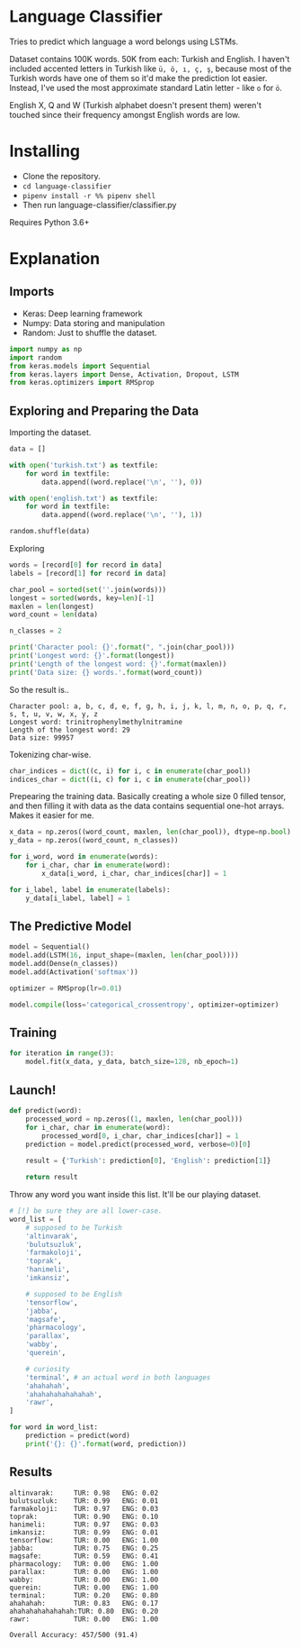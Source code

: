 
# Language Classifier

Tries to predict which language a word belongs using LSTMs. 

Dataset contains 100K words. 50K from each: Turkish and English. I haven't included accented letters in Turkish like `ü, ö, ı, ç, ş`, because most of the Turkish words have one of them so it'd make the prediction lot easier. Instead, I've used the most approximate standard Latin letter - like `o` for `ö`.

English X, Q and W (Turkish alphabet doesn't present them) weren't touched since their frequency amongst English words are low.

# Installing

* Clone the repository.
* `cd language-classifier`
* `pipenv install -r %% pipenv shell`
* Then run language-classifier/classifier.py

Requires Python 3.6+

# Explanation

## Imports

* Keras: Deep learning framework
* Numpy: Data storing and manipulation
* Random: Just to shuffle the dataset.

```python
import numpy as np
import random
from keras.models import Sequential
from keras.layers import Dense, Activation, Dropout, LSTM
from keras.optimizers import RMSprop
```

## Exploring and Preparing the Data

Importing the dataset.

```python
data = []

with open('turkish.txt') as textfile:
    for word in textfile:
        data.append((word.replace('\n', ''), 0))

with open('english.txt') as textfile:
    for word in textfile:
        data.append((word.replace('\n', ''), 1))

random.shuffle(data)
```

Exploring

```python
words = [record[0] for record in data]
labels = [record[1] for record in data]

char_pool = sorted(set(''.join(words)))
longest = sorted(words, key=len)[-1]
maxlen = len(longest)
word_count = len(data)

n_classes = 2

print('Character pool: {}'.format(", ".join(char_pool)))
print('Longest word: {}'.format(longest))
print('Length of the longest word: {}'.format(maxlen))
print('Data size: {} words.'.format(word_count))
```

So the result is..

```
Character pool: a, b, c, d, e, f, g, h, i, j, k, l, m, n, o, p, q, r, s, t, u, v, w, x, y, z
Longest word: trinitrophenylmethylnitramine
Length of the longest word: 29
Data size: 99957
```

Tokenizing char-wise.

```python
char_indices = dict((c, i) for i, c in enumerate(char_pool))
indices_char = dict((i, c) for i, c in enumerate(char_pool))
```

Prepearing the training data. Basically creating a whole size 0 filled tensor, and then filling it with data as the data contains sequential one-hot arrays. Makes it easier for me.

```python
x_data = np.zeros((word_count, maxlen, len(char_pool)), dtype=np.bool)
y_data = np.zeros((word_count, n_classes))

for i_word, word in enumerate(words):
    for i_char, char in enumerate(word):
        x_data[i_word, i_char, char_indices[char]] = 1

for i_label, label in enumerate(labels):
    y_data[i_label, label] = 1
```

## The Predictive Model

```python
model = Sequential()
model.add(LSTM(16, input_shape=(maxlen, len(char_pool))))
model.add(Dense(n_classes))
model.add(Activation('softmax'))

optimizer = RMSprop(lr=0.01)

model.compile(loss='categorical_crossentropy', optimizer=optimizer)
```

## Training

```python
for iteration in range(3):
    model.fit(x_data, y_data, batch_size=128, nb_epoch=1)
```

## Launch!

```python
def predict(word):
    processed_word = np.zeros((1, maxlen, len(char_pool)))
    for i_char, char in enumerate(word):
        processed_word[0, i_char, char_indices[char]] = 1
    prediction = model.predict(processed_word, verbose=0)[0]
    
    result = {'Turkish': prediction[0], 'English': prediction[1]}

    return result
```

Throw any word you want inside this list. It'll be our playing dataset.

```python
# [!] be sure they are all lower-case.
word_list = [
    # supposed to be Turkish
    'altinvarak',
    'bulutsuzluk',
    'farmakoloji',
    'toprak',
    'hanimeli',
    'imkansiz',

    # supposed to be English
    'tensorflow',
    'jabba',
    'magsafe',
    'pharmacology',
    'parallax',
    'wabby',
    'querein',

    # curiosity
    'terminal', # an actual word in both languages
    'ahahahah',
    'ahahahahahahahah',
    'rawr',
]

for word in word_list:
    prediction = predict(word)
    print('{}: {}'.format(word, prediction))
```

## Results

```
altinvarak:	    TUR: 0.98	ENG: 0.02
bulutsuzluk:    TUR: 0.99	ENG: 0.01
farmakoloji:    TUR: 0.97	ENG: 0.03
toprak:	        TUR: 0.90	ENG: 0.10
hanimeli:	    TUR: 0.97	ENG: 0.03
imkansiz:	    TUR: 0.99	ENG: 0.01
tensorflow:	    TUR: 0.00	ENG: 1.00
jabba:	        TUR: 0.75	ENG: 0.25
magsafe:	    TUR: 0.59	ENG: 0.41
pharmacology:   TUR: 0.00	ENG: 1.00
parallax:	    TUR: 0.00	ENG: 1.00
wabby:	        TUR: 0.00	ENG: 1.00
querein:	    TUR: 0.00	ENG: 1.00
terminal:	    TUR: 0.20	ENG: 0.80
ahahahah:	    TUR: 0.83	ENG: 0.17
ahahahahahahahah:TUR: 0.80	ENG: 0.20
rawr:	        TUR: 0.00	ENG: 1.00

Overall Accuracy: 457/500 (91.4)
```
